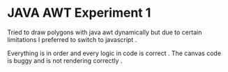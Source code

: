 # JAVA AWT Experiment 1
Tried to draw polygons with java awt dynamically but due to certain limitations I preferred to switch to javascript . 

Everything is in order and every logic in code is correct . The canvas code is buggy and is not rendering correctly .
